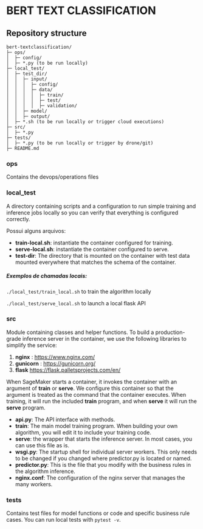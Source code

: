 # BERT TEXT CLASSIFICATION

## Repository structure

```
bert-textclassification/
├─ ops/
│  ├─ config/
│  ├─ *.py (to be run locally)
├─ local_test/
│  ├─ test_dir/
│  │  ├─ input/
│  │  │  ├─ config/
│  │  │  ├─ data/
│  │  │  │  ├─ train/
│  │  │  │  ├─ test/
│  │  │  │  ├─ validation/
│  │  ├─ model/
│  │  ├─ output/
│  ├─ *.sh (to be run locally or trigger cloud executions)
├─ src/
│  ├─ *.py
├─ tests/
│  ├─ *.py (to be run locally or trigger by drone/git)
├─ README.md
```

### ops
Contains the devops/operations files

### local_test
A directory containing scripts and a configuration to run simple training and inference jobs locally so you can verify that everything is configured correctly.

Possui alguns arquivos:
* __train-local.sh__: instantiate the container configured for training.
* __serve-local.sh__: instantiate the container configured to serve.
* __test-dir__: The directory that is mounted on the container with test data mounted everywhere that matches the schema of the container.

##### Exemplos de chamadas locais:

`./local_test/train_local.sh` to train the algorithm locally

`./local_test/serve_local.sh` to launch a local flask API

### src
Module containing classes and helper functions.
To build a production-grade inference server in the container, we use the following libraries to simplify the service:

1. __nginx__ : https://www.nginx.com/
2. __gunicorn__ : https://gunicorn.org/ 
3. __flask__ https://flask.palletsprojects.com/en/

When SageMaker starts a container, it invokes the container with an argument of __train__ or __serve__. We configure this container so that the argument is treated as the command that the container executes. When training, it will run the included __train__ program, and when __serve__ it will run the __serve__ program.

* __api.py__: The API interface with methods.
* __train__: The main model training program. When building your own algorithm, you will edit it to include your training code.
* __serve__: the wrapper that starts the inference server. In most cases, you can use this file as is.
* __wsgi.py__: The startup shell for individual server workers. This only needs to be changed if you changed where predictor.py is located or named.
* __predictor.py__: This is the file that you modify with the business rules in the algorithm inference.
* __nginx.conf__: The configuration of the nginx server that manages the many workers.

### tests
Contains test files for model functions or code and specific business rule cases. You can run local tests with `pytest -v`.
